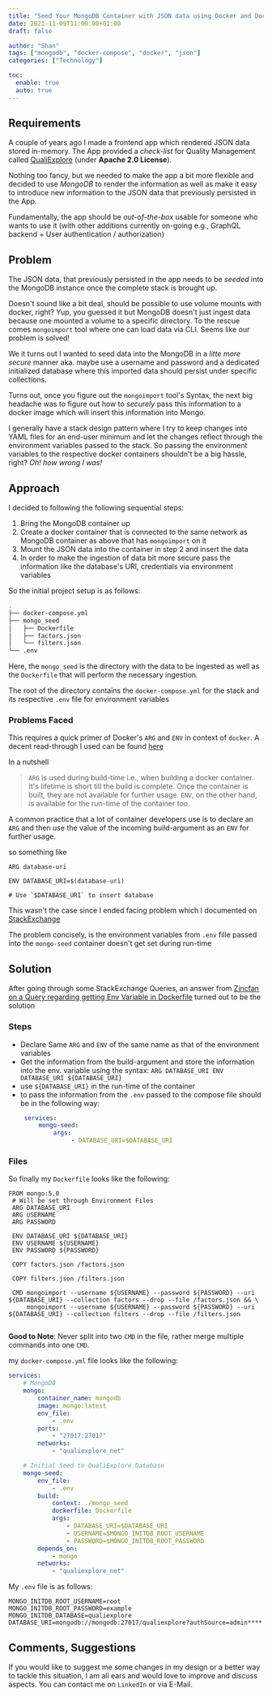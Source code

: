 ```yaml
---
title: "Seed Your MongoDB Container with JSON data using Docker and Docker-Compose"
date: 2021-11-09T11:00:00+01:00
draft: false

author: "Shan"
tags: ["mongodb", "docker-compose", "docker", "json"]
categories: ["Technology"]

toc:
  enable: true
  auto: true
---
```

<!--more-->
## Requirements

A couple of years ago I made a frontend app which rendered JSON data stored in-memory. The App provided a _check-list_ for
Quality Management called [QualiExplore](https://github.com/shantanoo-desai/qualiexplore) (under __Apache 2.0 License__).

Nothing too fancy, but we needed to make the app a bit more flexible and decided to use _MongoDB_ to render the information 
as well as make it easy to introduce new information to the JSON data that previously persisted in the App.

Fundamentally, the app should be _out-of-the-box_ usable for someone who wants to use it (with other additions currently on-going 
e.g., GraphQL backend + User authentication / authorization)

## Problem
The JSON data, that previously persisted in the app needs to be _seeded_ into the MongoDB instance once the complete stack is 
brought up.

Doesn't sound like a bit deal, should be possible to use volume mounts with docker, right? Yup, you guessed it but MongoDB doesn't
just ingest data because one mounted a volume to a specific directory. To the rescue comes `mongoimport` tool where one can load
data via CLI. Seems like our problem is solved!

We it turns out I wanted to seed data into the MongoDB in a _litte more secure_ manner aka. maybe use a username and password and a
dedicated initialized database where this imported data should persist under specific collections.

Turns out, once you figure out the `mongoimport` tool's Syntax, the next big headache was to figure out how to _securely_ pass this
information to a docker image which will insert this information into Mongo.

I generally have a stack design pattern where I try to keep changes into YAML files for an end-user minimum and let the changes reflect
through the environment variables passed to the stack. So passing the environment variables to the respective docker containers shouldn't
be a big hassle, right? _Oh! how wrong I was!_

## Approach

I decided to following the following sequential steps:

1. Bring the MongoDB container up
2. Create a docker container that is connected to the same network as MongoDB container as above that has `mongoimport` on it
3. Mount the JSON data into the container in step 2 and insert the data
4. In order to make the ingestion of data bit more secure pass the information like the database's URI, credentials via environment variables

So the initial project setup is as follows:

```bash
.
├── docker-compose.yml
├── mongo_seed
│   ├── Dockerfile
│   ├── factors.json
│   └── filters.json
└── .env
```
Here, the `mongo_seed` is the directory with the data to be ingested as well as the `Dockerfile` that will perform the necessary ingestion.

The root of the directory contains the `docker-compose.yml` for the stack and its respective `.env` file for environment variables

### Problems Faced

This requires a quick primer of Docker's `ARG` and `ENV` in context of `docker`. A decent read-through I used can be found 
[here](https://vsupalov.com/docker-arg-env-variable-guide/)

In a nutshell

> `ARG` is used during build-time i.e., when building a docker container. It's lifetime is short till the build is complete. Once the container
> is built, they are not available for further usage.
> `ENV`, on the other hand, is available for the run-time of the container too.

A common practice that a lot of container developers use is to declare an `ARG` and then use the value of the incoming build-argument as an
`ENV` for further usage.

so something like

```docker
ARG database-uri

ENV DATABASE_URI=$(database-uri)

# Use `$DATABASE_URI` to insert database

```

This wasn't the case since I ended facing problem which I documented on 
[StackExchange](https://stackoverflow.com/questions/69886273/docker-compose-file-doesnt-pick-up-environment-variable-from-a-dedicated-env-fi)

The problem concisely, is the environment variables from `.env` fille passed into the `mongo-seed` container doesn't get set during run-time

## Solution

After going through some StackExchange Queries, an answer from
[Zincfan on a Query regarding getting Env Variable in Dockerfile](https://stackoverflow.com/a/69173690/4851126) turned out to be the solution

### Steps

- Declare Same `ARG` and `ENV` of the same name as that of the environment variables
- Get the information from the build-argument and store the information into the env. variable using the syntax:
        ```
        ARG DATABASE_URI
        ENV DATABASE_URI ${DATABASE_URI}
        ```
- use `${DATABASE_URI}` in the run-time of the container
- to pass the information from the `.env` passed to the compose file should be in the following way:
    ```yaml
     services:
         mongo-seed:
             args:
                  - DATABASE_URI=$DATABASE_URI
    ```
### Files

So finally my `Dockerfile` looks like the following:

```docker
FROM mongo:5.0
 # Will be set through Environment Files
 ARG DATABASE_URI
 ARG USERNAME
 ARG PASSWORD

 ENV DATABASE_URI ${DATABASE_URI}
 ENV USERNAME ${USERNAME}
 ENV PASSWORD ${PASSWORD}

 COPY factors.json /factors.json

 COPY filters.json /filters.json

 CMD mongoimport --username ${USERNAME} --password ${PASSWORD} --uri ${DATABASE_URI} --collection factors --drop --file /factors.json && \
     mongoimport --username ${USERNAME} --password ${PASSWORD} --uri ${DATABASE_URI} --collection filters --drop --file /filters.json


```
__Good to Note__: Never split into two `CMD` in the file, rather merge multiple commands into one `CMD`.


my `docker-compose.yml` file looks like the following:

```yaml
services:
    # MongoDB
    mongo:
        container_name: mongodb
        image: mongo:latest
        env_file:
            - .env
        ports:
            - "27017:27017"
        networks:
            - "qualiexplore_net"

    # Initial Seed to QualiExplore Database
    mongo-seed:
        env_file:
            - .env
        build:
            context: ./mongo_seed
            dockerfile: Dockerfile
            args:
                - DATABASE_URI=$DATABASE_URI
                - USERNAME=$MONGO_INITDB_ROOT_USERNAME
                - PASSWORD=$MONGO_INITDB_ROOT_PASSWORD
        depends_on:
            - mongo
        networks:
            - "qualiexplore_net"
```

My `.env` file is as follows:

```
MONGO_INITDB_ROOT_USERNAME=root
MONGO_INITDB_ROOT_PASSWORD=example
MONGO_INITDB_DATABASE=qualiexplore
DATABASE_URI=mongodb://mongodb:27017/qualiexplore?authSource=admin****
```

## Comments, Suggestions

If you would like to suggest me some changes in my design or a better way to tackle this situation, I am all ears
and would love to improve and discuss aspects. You can contact me on `LinkedIn` or via E-Mail.
